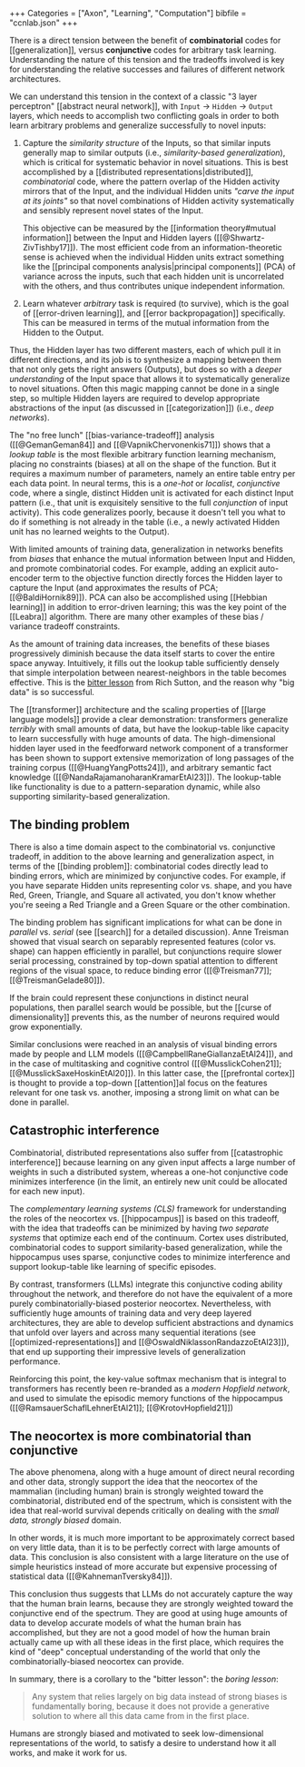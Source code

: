 +++
Categories = ["Axon", "Learning", "Computation"]
bibfile = "ccnlab.json"
+++

<!--- TODO: mixed selectivity, Fusi et al -->

There is a direct tension between the benefit of **combinatorial** codes for [[generalization]], versus **conjunctive** codes for arbitrary task learning. Understanding the nature of this tension and the tradeoffs involved is key for understanding the relative successes and failures of different network architectures.

We can understand this tension in the context of a classic "3 layer perceptron" [[abstract neural network]], with `Input` $\rightarrow$ `Hidden` $\rightarrow$ `Output` layers, which needs to accomplish two conflicting goals in order to both learn arbitrary problems and generalize successfully to novel inputs:

1. Capture the _similarity structure_ of the Inputs, so that similar inputs generally map to similar outputs (i.e., _similarity-based generalization_), which is critical for systematic behavior in novel situations. This is best accomplished by a [[distributed representations|distributed]], _combinatorial_ code, where the pattern overlap of the Hidden activity mirrors that of the Input, and the individual Hidden units _"carve the input at its joints"_ so that novel combinations of Hidden activity systematically and sensibly represent novel states of the Input.

    This objective can be measured by the [[information theory#mutual information]] between the Input and Hidden layers ([[@Shwartz-ZivTishby17]]). The most efficient code from an information-theoretic sense is achieved when the individual Hidden units extract something like the [[principal components analysis|principal components]] (PCA) of variance across the inputs, such that each hidden unit is uncorrelated with the others, and thus contributes unique independent information.

2. Learn whatever _arbitrary_ task is required (to survive), which is the goal of [[error-driven learning]], and [[error backpropagation]] specifically. This can be measured in terms of the mutual information from the Hidden to the Output.

Thus, the Hidden layer has two different masters, each of which pull it in different directions, and its job is to synthesize a mapping between them that not only gets the right answers (Outputs), but does so with a _deeper understanding_ of the Input space that allows it to systematically generalize to novel situations. Often this magic mapping cannot be done in a single step, so multiple Hidden layers are required to develop appropriate abstractions of the input (as discussed in [[categorization]]) (i.e., _deep networks_).

The "no free lunch" [[bias-variance-tradeoff]] analysis ([[@GemanGeman84]] and [[@VapnikChervonenkis71]]) shows that a _lookup table_ is the most flexible arbitrary function learning mechanism, placing no constraints (biases) at all on the shape of the function. But it requires a maximum number of parameters, namely an entire table entry per each data point. In neural terms, this is a _one-hot_ or _localist_, _conjunctive_ code, where a single, distinct Hidden unit is activated for each distinct Input pattern (i.e., that unit is exquisitely sensitive to the full _conjunction_ of input activity). This code generalizes poorly, because it doesn't tell you what to do if something is not already in the table (i.e., a newly activated Hidden unit has no learned weights to the Output).

With limited amounts of training data, generalization in networks benefits from _biases_ that enhance the mutual information between Input and Hidden, and promote combinatorial codes. For example, adding an explicit auto-encoder term to the objective function directly forces the Hidden layer to capture the Input (and approximates the results of PCA; [[@BaldiHornik89]]). PCA can also be accomplished using [[Hebbian learning]] in addition to error-driven learning; this was the key point of the [[Leabra]] algorithm. There are many other examples of these bias / variance tradeoff constraints.

As the amount of training data increases, the benefits of these biases progressively diminish because the data itself starts to cover the entire space anyway. Intuitively, it fills out the lookup table sufficiently densely that simple interpolation between nearest-neighbors in the table becomes effective. This is the  [bitter lesson](http://www.incompleteideas.net/IncIdeas/BitterLesson.html) from Rich Sutton, and the reason why "big data" is so successful.

The [[transformer]] architecture and the scaling properties of [[large language models]] provide a clear demonstration: transformers generalize _terribly_ with small amounts of data, but have the lookup-table like capacity to learn successfully with huge amounts of data. The high-dimensional hidden layer used in the feedforward network component of a transformer has been shown to support extensive memorization of long passages of the training corpus ([[@HuangYangPotts24]]), and arbitrary semantic fact knowledge ([[@NandaRajamanoharanKramarEtAl23]]). The lookup-table like functionality is due to a pattern-separation dynamic, while also supporting similarity-based generalization.

## The binding problem

There is also a time domain aspect to the combinatorial vs. conjunctive tradeoff, in addition to the above learning and generalization aspect, in terms of the [[binding problem]]: combinatorial codes directly lead to binding errors, which are minimized by conjunctive codes. For example, if you have separate Hidden units representing color vs. shape, and you have Red, Green, Triangle, and Square all activated, you don't know whether you're seeing a Red Triangle and a Green Square or the other combination.

The binding problem has significant implications for what can be done in _parallel_ vs. _serial_ (see [[search]] for a detailed discussion). Anne Treisman showed that visual search on separably represented features (color vs. shape) can happen efficiently in parallel, but conjunctions require slower serial processing, constrained by top-down spatial attention to different regions of the visual space, to reduce binding error ([[@Treisman77]]; [[@TreismanGelade80]]).

If the brain could represent these conjunctions in distinct neural populations, then parallel search would be possible, but the [[curse of dimensionality]] prevents this, as the number of neurons required would grow exponentially.

Similar conclusions were reached in an analysis of visual binding errors made by people and LLM models ([[@CampbellRaneGiallanzaEtAl24]]), and in the case of multitasking and cognitive control ([[@MusslickCohen21]]; [[@MusslickSaxeHoskinEtAl20]]). In this latter case, the [[prefrontal cortex]] is thought to provide a top-down [[attention]]al focus on the features relevant for one task vs. another, imposing a strong limit on what can be done in parallel.

## Catastrophic interference 

Combinatorial, distributed representations also suffer from [[catastrophic interference]] because learning on any given input affects a large number of weights in such a distributed system, whereas a one-hot conjunctive code minimizes interference (in the limit, an entirely new unit could be allocated for each new input). 

The _complementary learning systems (CLS)_ framework for understanding the roles of the neocortex vs. [[hippocampus]] is based on this tradeoff, with the idea that tradeoffs can be minimized by having _two separate systems_ that optimize each end of the continuum. Cortex uses distributed, combinatorial codes to support similarity-based generalization, while the hippocampus uses sparse, conjunctive codes to minimize interference and support lookup-table like learning of specific episodes.

By contrast, transformers (LLMs) integrate this conjunctive coding ability throughout the network, and therefore do not have the equivalent of a more purely combinatorially-biased posterior neocortex. Nevertheless, with sufficiently huge amounts of training data and very deep layered architectures, they are able to develop sufficient abstractions and dynamics that unfold over layers and across many sequential iterations (see [[optimized-representations]] and [[@OswaldNiklassonRandazzoEtAl23]]), that end up supporting their impressive levels of generalization performance.

Reinforcing this point, the key-value softmax mechanism that is integral to transformers has recently been re-branded as a _modern Hopfield network_, and used to simulate the episodic memory functions of the hippocampus ([[@RamsauerSchaflLehnerEtAl21]]; [[@KrotovHopfield21]])

## The neocortex is more combinatorial than conjunctive

The above phenomena, along with a huge amount of direct neural recording and other data, strongly support the idea that the neocortex of the mammalian (including human) brain is strongly weighted toward the combinatorial, distributed end of the spectrum, which is consistent with the idea that real-world survival depends critically on dealing with the _small data, strongly biased_ domain.

In other words, it is much more important to be approximately correct based on very little data, than it is to be perfectly correct with large amounts of data. This conclusion is also consistent with a large literature on the use of simple heuristics instead of more accurate but expensive processing of statistical data ([[@KahnemanTversky84]]).

This conclusion thus suggests that LLMs do not accurately capture the way that the human brain learns, because they are strongly weighted toward the conjunctive end of the spectrum. They are good at using huge amounts of data to develop accurate models of what the human brain has accomplished, but they are not a good model of how the human brain actually came up with all these ideas in the first place, which requires the kind of "deep" conceptual understanding of the world that only the combinatorially-biased neocortex can provide.

In summary, there is a corollary to the "bitter lesson": the _boring lesson_:

> Any system that relies largely on big data instead of strong biases is fundamentally boring, because it does not provide a generative solution to where all this data came from in the first place.

Humans are strongly biased and motivated to seek low-dimensional representations of the world, to satisfy a desire to understand how it all works, and make it work for us.

